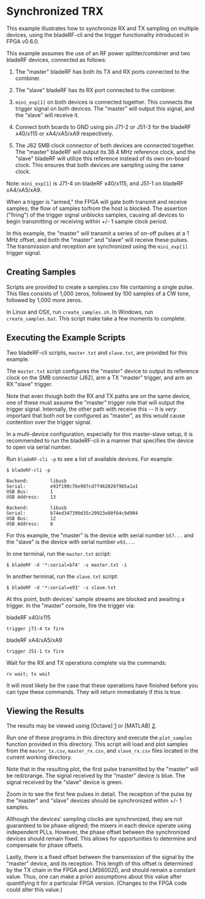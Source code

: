 # Synchronized TRX #

This example illustrates how to synchronize RX and TX sampling on
multiple devices, using the bladeRF-cli and the trigger functionality
introduced in FPGA v0.6.0.

This example assumes the use of an RF power splitter/combiner and two bladeRF
devices, connected as follows:

1. The "master" bladeRF has both its TX and RX ports connected to
   the combiner.

2. The "slave" bladeRF has its RX port connected to the combiner.

3. `mini_exp[1]` on both devices is connected together. This connects
   the trigger signal on both devices. The "master" will output this
   signal, and the "slave" will receive it.

4. Connect both boards to GND using pin J71-2 or J51-3 for the bladeRF x40/x115 or xA4/xA5/xA9 respectively.

5. The J62 SMB clock connector of both devices are connected together.
   The "master" bladeRF will output its 38.4 MHz reference clock, and the
   "slave" bladeRF will utilize this reference instead of its own on-board
   clock. This ensures that both devices are sampling using the same clock.

Note: `mini_exp[1]` is J71-4 on bladeRF x40/x115, and J51-1 on bladeRF xA4/xA5/xA9.

When a trigger is "armed," the FPGA will gate both transmit and receive
samples; the flow of samples to/from the host is blocked. The assertion
("firing") of the trigger signal unblocks samples, causing all devices to
begin transmitting or receiving within +/- 1 sample clock period.

In this example, the "master" will transmit a series of on-off pulses at a
1 MHz offset, and both the "master" and "slave" will receive these pulses. The
transmission and reception are synchronized using the `mini_exp[1]` trigger signal.

## Creating Samples ##

Scripts are provided to create a samples.csv file containing a single pulse.
This files consists of 1,000 zeros, followed by 100 samples of a CW tone,
followed by 1,000 more zeros.

In Linux and OSX, run `create_samples.sh`. In Windows, run `create_samples.bat`.
This script make take a few moments to complete.

## Executing the Example Scripts ##

Two bladeRF-cli scripts, `master.txt` and `slave.txt`, are provided for this
example.

The `master.txt` script configures the "master" device to output its
reference clock on the SMB connector (J62), arm a TX "master" trigger, and
arm an RX "slave" trigger.

Note that even though both the RX and TX paths are on the same device, one
of these must assume the "master" trigger role that will output the trigger signal.
Internally, the other path with receive this -- it is *very* important
that both not be configured as "master", as this would cause contention
over the trigger signal.

In a multi-device configuration, especially for this master-slave setup, it is
recommended to run the bladeRF-cli in a manner that specifies the device
to open via serial number.

Run `bladeRF-cli -p` to see a list of available devices. For example:

```
$ bladeRF-cli -p

Backend:        libusb
Serial:         e93f190c76e987cd7f462026f965a1a1
USB Bus:        1
USB Address:    13

Backend:        libusb
Serial:         b74ed347390d35c29923e80f64c9d904
USB Bus:        12
USB Address:    8

```

For this example, the "master" is the device with serial number `b57...`
and the "slave" is the device with serial number `e93...`.

In one terminal, run the `master.txt` script:

```
$ bladeRF -d '*:serial=b74' -s master.txt -i
```

In another terminal, run the `slave.txt` script:

```
$ bladeRF -d '*:serial=e93' -s slave.txt
```

At this point, both devices' sample streams are blocked and awaiting
a trigger. In the "master" console, fire the trigger via:

bladeRF x40/x115
```
trigger j71-4 tx fire
```

bladeRF xA4/xA5/xA9
```
trigger J51-1 tx fire
```

Wait for the RX and TX operations complete via the commands:

```
rx wait; tx wait
```

It will most likely be the case that these operations have finished
before you can type these commands. They will return immediately if
this is true.

## Viewing the Results ##

The results may be viewed using [Octave] [1] or [MATLAB] [2].

Run one of these programs in this directory and execute the
`plot_samples` function provided in this directory. This script
will load and plot samples from the `master_tx.csv`, `master_rx.csv`, and 
`slave_rx.csv` files located in the current working directory.

Note that in the resulting plot, the first pulse transmitted by the "master"
will be red/orange.  The signal received by the "master" device is blue. The
signal received by the "slave" device is green.

Zoom in to see the first few pulses in detail. The reception of the pulse by
the "master" and "slave" devices should be synchronized within +/- 1 samples.

Although the devices' sampling clocks are synchronized, they are not guaranteed
to be phase-aligned; the mixers in each device operate using independent
PLLs. However, the phase offset between the synchronized devices should remain
fixed. This allows for opportunities to determine and compensate for
phase offsets.

Lastly, there is a fixed offset between the transmission of the signal
by the "master" device, and its reception. This length of this offset
is determined by the TX chain in the FPGA and LMS6002D, and should remain
a constant value. Thus, one can make a priori assumptions about this value
after quantifying it for a particular FPGA version. (Changes to the FPGA
code could alter this value.)

[1]: https://www.gnu.org/software/octave/ "GNU Octave"
[2]: https://www.mathworks.com/products/matlab "MATLAB"
